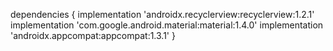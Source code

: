 
dependencies {
    implementation 'androidx.recyclerview:recyclerview:1.2.1'
    implementation 'com.google.android.material:material:1.4.0'
    implementation 'androidx.appcompat:appcompat:1.3.1'
}
